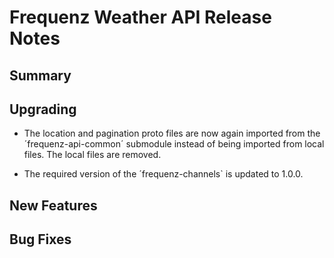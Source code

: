 # Frequenz Weather API Release Notes

## Summary

## Upgrading

- The location and pagination proto files are now again imported from the
 ´frequenz-api-common´ submodule instead of being imported from local files.
 The local files are removed.

- The required version of the ´frequenz-channels` is updated to 1.0.0.

## New Features

<!-- Here goes the main new features and examples or instructions on how to use them -->

## Bug Fixes

